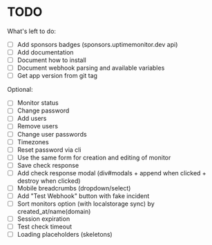 # TODO

What's left to do:

- [ ] Add sponsors badges (sponsors.uptimemonitor.dev api)
- [ ] Add documentation
- [ ] Document how to install
- [ ] Document webhook parsing and available variables
- [ ] Get app version from git tag

Optional:

- [ ] Monitor status
- [ ] Change password
- [ ] Add users
- [ ] Remove users
- [ ] Change user passwords
- [ ] Timezones
- [ ] Reset password via cli
- [ ] Use the same form for creation and editing of monitor
- [ ] Save check response
- [ ] Add check response modal (div#modals + append when clicked + destroy when
      clicked)
- [ ] Mobile breadcrumbs (dropdown/select)
- [ ] Add "Test Webhook" button with fake incident
- [ ] Sort monitors option (with localstorage sync) by created_at/name(domain)
- [ ] Session expiration
- [ ] Test check timeout
- [ ] Loading placeholders (skeletons)
